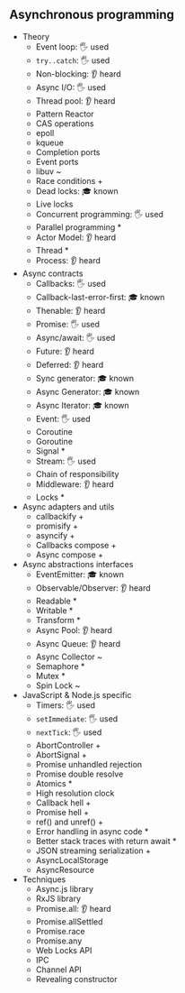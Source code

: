 ## Asynchronous programming

- Theory
  - Event loop: 🖐️ used
  - `try..catch`: 🖐️ used
  - Non-blocking: 👂 heard
  - Async I/O: 🖐️ used
  - Thread pool: 👂 heard
  - Pattern Reactor
  - CAS operations
  - epoll
  - kqueue
  - Completion ports
  - Event ports
  - libuv ~
  - Race conditions +
  - Dead locks: 🎓 known
  - Live locks
  - Concurrent programming: 🖐️ used
  - Parallel programming *
  - Actor Model: 👂 heard
  - Thread *
  - Process: 👂 heard
- Async contracts
  - Callbacks: 🖐️ used
  - Callback-last-error-first: 🎓 known
  - Thenable: 👂 heard
  - Promise: 🖐️ used
  - Async/await: 🖐️ used
  - Future: 👂 heard
  - Deferred: 👂 heard
  - Sync generator: 🎓 known
  - Async Generator: 🎓 known
  - Async Iterator: 🎓 known
  - Event: 🖐️ used
  - Coroutine
  - Goroutine
  - Signal *
  - Stream: 🖐️ used
  - Chain of responsibility
  - Middleware: 👂 heard
  - Locks *
- Async adapters and utils
  - callbackify +
  - promisify +
  - asyncify +
  - Callbacks compose +
  - Async compose +
- Async abstractions interfaces
  - EventEmitter: 🎓 known
  - Observable/Observer: 👂 heard
  - Readable *
  - Writable *
  - Transform *
  - Async Pool: 👂 heard
  - Async Queue: 👂 heard
  - Async Collector ~
  - Semaphore *
  - Mutex *
  - Spin Lock ~
- JavaScript & Node.js specific
  - Timers: 🖐️ used
  - `setImmediate`: 🖐️ used
  - `nextTick`: 🖐️ used
  - AbortController +
  - AbortSignal +
  - Promise unhandled rejection
  - Promise double resolve
  - Atomics *
  - High resolution clock
  - Callback hell +
  - Promise hell +
  - ref() and unref() +
  - Error handling in async code *
  - Better stack traces with return await *
  - JSON streaming serialization +
  - AsyncLocalStorage
  - AsyncResource
- Techniques
  - Async.js library
  - RxJS library
  - Promise.all: 👂 heard
  - Promise.allSettled
  - Promise.race
  - Promise.any
  - Web Locks API
  - IPC
  - Channel API
  - Revealing constructor
